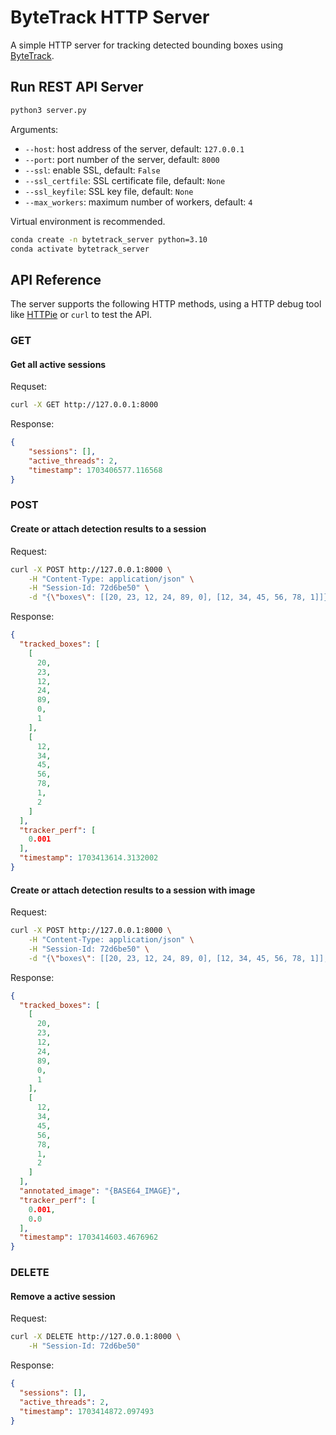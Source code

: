 # ByteTrack HTTP Server

A simple HTTP server for tracking detected bounding boxes using [ByteTrack](https://github.com/ifzhang/ByteTrack).

## Run REST API Server

```sh
python3 server.py
```

Arguments:

- `--host`: host address of the server, default: `127.0.0.1`
- `--port`: port number of the server, default: `8000`
- `--ssl`: enable SSL, default: `False`
- `--ssl_certfile`: SSL certificate file, default: `None`
- `--ssl_keyfile`: SSL key file, default: `None`
- `--max_workers`: maximum number of workers, default: `4`

Virtual environment is recommended.

```sh
conda create -n bytetrack_server python=3.10
conda activate bytetrack_server
```

## API Reference

The server supports the following HTTP methods, using a HTTP debug tool like [HTTPie](https://httpie.io/app) or `curl` to test the API.

### GET

#### Get all active sessions

Requset:

```sh
curl -X GET http://127.0.0.1:8000
```

Response:

```json
{
    "sessions": [],
    "active_threads": 2,
    "timestamp": 1703406577.116568
}
```

### POST

#### Create or attach detection results to a session

Request:

```sh
curl -X POST http://127.0.0.1:8000 \
    -H "Content-Type: application/json" \
    -H "Session-Id: 72d6be50" \
    -d "{\"boxes\": [[20, 23, 12, 24, 89, 0], [12, 34, 45, 56, 78, 1]]}"
```

Response:

```json
{
  "tracked_boxes": [
    [
      20,
      23,
      12,
      24,
      89,
      0,
      1
    ],
    [
      12,
      34,
      45,
      56,
      78,
      1,
      2
    ]
  ],
  "tracker_perf": [
    0.001
  ],
  "timestamp": 1703413614.3132002
}
```

#### Create or attach detection results to a session with image

Request:

```sh
curl -X POST http://127.0.0.1:8000 \
    -H "Content-Type: application/json" \
    -H "Session-Id: 72d6be50" \
    -d "{\"boxes\": [[20, 23, 12, 24, 89, 0], [12, 34, 45, 56, 78, 1]], \"image\": \"{BASE64_IMAGE}\"}"
```

Response:

```json
{
  "tracked_boxes": [
    [
      20,
      23,
      12,
      24,
      89,
      0,
      1
    ],
    [
      12,
      34,
      45,
      56,
      78,
      1,
      2
    ]
  ],
  "annotated_image": "{BASE64_IMAGE}",
  "tracker_perf": [
    0.001,
    0.0
  ],
  "timestamp": 1703414603.4676962
}
```

### DELETE

#### Remove a active session

Request:

```sh
curl -X DELETE http://127.0.0.1:8000 \
    -H "Session-Id: 72d6be50"
```

Response:

```json
{
  "sessions": [],
  "active_threads": 2,
  "timestamp": 1703414872.097493
}
```
